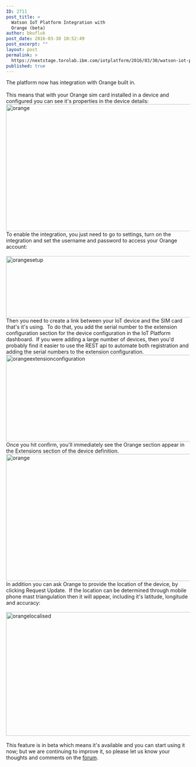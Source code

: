 ```yaml
---
ID: 2711
post_title: >
  Watson IoT Platform Integration with
  Orange (beta)
author: bkufluk
post_date: 2016-03-30 10:52:49
post_excerpt: ""
layout: post
permalink: >
  https://nextstage.torolab.ibm.com/iotplatform/2016/03/30/watson-iot-platform-integration-with-orange-beta/
published: true
---
```

<p>The platform now has integration with Orange built in. <br /><br /> This means that with your Orange sim card installed in a device and configured you can see it's properties in the device details:  <br /><a href="http://nextstage.torolab.ibm.com/iotfoundation/wp-content/uploads/sites/24/2016/02/orange.png"><img src="http://nextstage.torolab.ibm.com/iotfoundation/wp-content/uploads/sites/24/2016/02/orange.png" alt="orange" class="alignnone wp-image-2690 size-full" height="347" width="694" /><br /></a>To enable the integration, you just need to go to settings, turn on the integration and set the username and password to access your Orange account:<br /><br /><a href="http://nextstage.torolab.ibm.com/iotfoundation/wp-content/uploads/sites/24/2016/03/orangesetup.jpg"><img src="http://nextstage.torolab.ibm.com/iotfoundation/wp-content/uploads/sites/24/2016/03/orangesetup.jpg" alt="orangesetup" width="687" height="168" class="alignnone wp-image-2813 size-full" /><br /></a>Then you need to create a link between your IoT device and the SIM card that's it's using.  To do that, you add the serial number to the extension configuration section for the device configuration in the IoT Platform dashboard.  If you were adding a large number of devices, then you'd probably find it easier to use the REST api to automate both registration and adding the serial numbers to the extension configuration.  <br /><a href="http://nextstage.torolab.ibm.com/iotfoundation/wp-content/uploads/sites/24/2016/03/orangeextensionconfiguration.jpg"><img src="http://nextstage.torolab.ibm.com/iotfoundation/wp-content/uploads/sites/24/2016/03/orangeextensionconfiguration.jpg" alt="orangeextensionconfiguration" width="781" height="237" class="alignnone size-full wp-image-2814" /></a><br />Once you hit confirm, you'll immediately see the Orange section appear in the Extensions section of the device definition.  <br /><a href="http://nextstage.torolab.ibm.com/iotfoundation/wp-content/uploads/sites/24/2016/02/orange.png"><img src="http://nextstage.torolab.ibm.com/iotfoundation/wp-content/uploads/sites/24/2016/02/orange.png" alt="orange" width="694" height="347" class="alignnone size-full wp-image-2690" /></a><br />In addition you can ask Orange to provide the location of the device, by clicking Request Update.  If the location can be determined through mobile phone mast triangulation then it will appear, including it's latitude, longitude and accuracy:<br /><br /><a href="http://nextstage.torolab.ibm.com/iotfoundation/wp-content/uploads/sites/24/2016/03/orangelocalised.jpg"><img src="http://nextstage.torolab.ibm.com/iotfoundation/wp-content/uploads/sites/24/2016/03/orangelocalised.jpg" alt="orangelocalised" width="733" height="338" class="alignnone size-full wp-image-2815" /><br /><br /></a>This feature is in beta which means it's available and you can start using it now; but we are continuing to improve it, so please let us know your thoughts and comments on the <a href="https://nextstage.torolab.ibm.com/answers/topics/iot.html">forum</a>. </p>